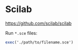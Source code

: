# Scilab

https://github.com/scilab/scilab

Run `*.sce` files:

```scilab
exec('./path/to/filename.sce')
```
